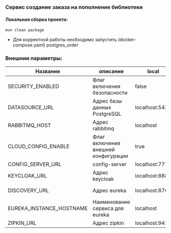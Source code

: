 ### Сервис создание заказа на пополнение библиотеки

#### Локальная сборка проекта:
```
mvn clean package
```
* Для корректной работы необходимо запустить (docker-compose.yaml) postgres_order

### Внешнии параметры:
| Название                 | описание                            | local            | docker                 |
|--------------------------|-------------------------------------|------------------|------------------------|
| SECURITY_ENABLED         | Флаг включения безопасности         | false            | false                  |
| DATASOURCE_URL           | Адрес базы данных  PostgreSQL       | localhost:5434   | postgres_order:5432    |
| RABBITMQ_HOST            | Адрес    rabbitmq                   | localhost        | rabbitmq               |
| CLOUD_CONFIG_ENABLE      | Флаг включения внешней конфигурации | true             | false                  |
| CONFIG_SERVER_URL        | config-server                       | localhost:7777   | false                  |
| KEYCLOAK_URL             | Адрес keycloak                      | localhost:8888   | keycloak:8080          |
| DISCOVERY_URL            | Адрес eureka                        | localhost:8761   | discovery-service:8761 |
| EUREKA_INSTANCE_HOSTNAME | Наименование сервиса для eureka     | localhost        | order-service          |
| ZIPKIN_URL               | Адрес zipkin                        | localhost:9411   | zipkin:9411            |